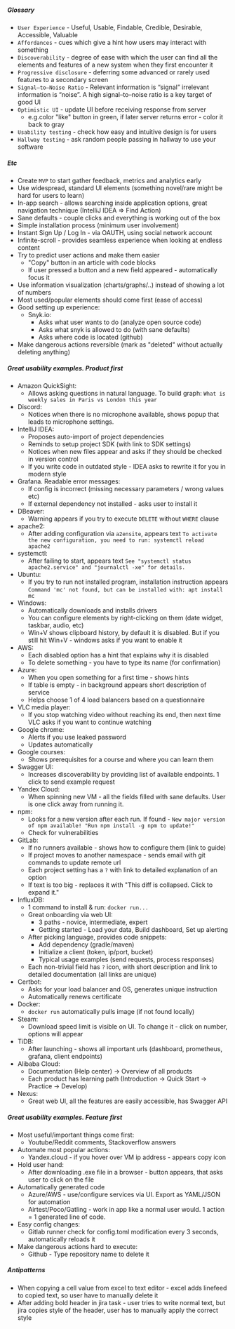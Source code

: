 
##### Glossary
* `User Experience` - Useful, Usable, Findable, Credible, Desirable, Accessible, Valuable
* `Affordances` - cues which give a hint how users may interact with something
* `Discoverability` - degree of ease with which the user can find all the elements and features of a new system when they first encounter it
* `Progressive disclosure` - deferring some advanced or rarely used features to a secondary screen
* `Signal–to–Noise Ratio` - Relevant information is “signal” irrelevant information is “noise”. A high signal–to–noise ratio is a key target of good UI
* `Optimistic UI` - update UI before receiving response from server 
    * e.g.color "like" button in green, if later server returns error - color it back to gray
* `Usability testing` - check how easy and intuitive design is for users
* `Hallway testing` - ask random people passing in hallway to use your software

##### Etc
* Create `MVP` to start gather feedback, metrics and analytics early
* Use widespread, standard UI elements (something novel/rare might be hard for users to learn)
* In-app search - allows searching inside application options, great navigation technique (IntelliJ IDEA => Find Action)
* Sane defaults - couple clicks and everything is working out of the box
* Simple installation process (minimum user involvement)
* Instant Sign Up / Log In - via OAUTH, using social network account
* Infinite-scroll - provides seamless experience when looking at endless content
* Try to predict user actions and make them easier
  * "Copy" button in an article with code blocks
  * If user pressed a button and a new field appeared - automatically focus it
* Use information visualization (charts/graphs/..) instead of showing a lot of numbers
* Most used/popular elements should come first (ease of access)
* Good setting up experience:
    * Snyk.io:
        * Asks what user wants to do (analyze open source code)
        * Asks what snyk is allowed to do (with sane defaults)
        * Asks where code is located (github)
* Make dangerous actions reversible (mark as "deleted" without actually deleting anything)
        
##### Great usability examples. Product first
* Amazon QuickSight:
    * Allows asking questions in natural language. To build graph: `What is weekly sales in Paris vs London this year`
* Discord:
    * Notices when there is no microphone available, shows popup that leads to microphone settings.
* IntelliJ IDEA:
    * Proposes auto-import of project dependencies
    * Reminds to setup project SDK (with link to SDK settings)
    * Notices when new files appear and asks if they should be checked in version control
    * If you write code in outdated style - IDEA asks to rewrite it for you in modern style
* Grafana. Readable error messages:
    * If config is incorrect (missing necessary parameters / wrong values etc)
    * If external dependency not installed - asks user to install it 
* DBeaver:
    * Warning appears if you try to execute `DELETE` without `WHERE` clause
* apache2:
    * After adding configuration via `a2ensite`, appears text `To activate the new configuration, you need to run: systemctl reload apache2`
* systemctl:
    * After failing to start, appears text `See "systemctl status apache2.service" and "journalctl -xe" for details.`
* Ubuntu:
    * If you try to run not installed program, installation instruction appears `Command 'mc' not found, but can be installed with: apt install mc`
* Windows:
    * Automatically downloads and installs drivers
    * You can configure elements by right-clicking on them (date widget, taskbar, audio, etc)
    * Win+V shows clipboard history, by default it is disabled. But if you still hit Win+V - windows asks if you want to enable it 
* AWS:
    * Each disabled option has a hint that explains why it is disabled
    * To delete something - you have to type its name (for confirmation)
* Azure:
    * When you open something for a first time - shows hints
    * If table is empty - in background appears short description of service
    * Helps choose 1 of 4 load balancers based on a questionnaire
* VLC media player:
    * If you stop watching video without reaching its end, then next time VLC asks if you want to continue watching
* Google chrome:
    * Alerts if you use leaked password
    * Updates automatically
* Google courses:
    * Shows prerequisites for a course and where you can learn them
* Swagger UI:
    * Increases discoverability by providing list of available endpoints. 1 click to send example request
* Yandex Cloud:
    * When spinning new VM - all the fields filled with sane defaults. User is one click away from running it.
* npm:
    * Looks for a new version after each run. If found - `New major version of npm available! "Run npm install -g npm to update!"`
    * Check for vulnerabilities
* GitLab:
    * If no runners available - shows how to configure them (link to guide)
    * If project moves to another namespace - sends email with git commands to update remote url
    * Each project setting has a `?` with link to detailed explanation of an option
    * If text is too big - replaces it with "This diff is collapsed. Click to expand it."
* InfluxDB:
    * 1 command to install & run: `docker run...`
    * Great onboarding via web UI:
        * 3 paths - novice, intermediate, expert
        * Getting started - Load your data, Build dashboard, Set up alerting
    * After picking language, provides code snippets:
        * Add dependency (gradle/maven)
        * Initialize a client (token, ip/port, bucket)
        * Typical usage examples (send requests, process responses)
    * Each non-trivial field has `?` icon, with short description and link to detailed documentation (all links are unique)
* Certbot:
    * Asks for your load balancer and OS, generates unique instruction
    * Automatically renews certificate
* Docker:
    * `docker run` automatically pulls image (if not found locally)
* Steam:
  * Download speed limit is visible on UI. To change it - click on number, options will appear
* TiDB: 
    * After launching - shows all important urls (dashboard, prometheus, grafana, client endpoints)
* Alibaba Cloud:
    * Documentation (Help center) -> Overview of all products
    * Each product has learning path (Introduction -> Quick Start -> Practice -> Develop)
* Nexus:
    * Great web UI, all the features are easily accessible, has Swagger API
    
##### Great usability examples. Feature first
* Most useful/important things come first:
    * Youtube/Reddit comments, Stackoverflow answers
* Automate most popular actions:
    * Yandex.cloud - if you hover over VM ip address - appears copy icon
* Hold user hand:
    * After downloading .exe file in a browser - button appears, that asks user to click on the file
* Automatically generated code
    * Azure/AWS - use/configure services via UI. Export as YAML/JSON for automation
    * Airtest/Poco/Gatling - work in app like a normal user would. 1 action = 1 generated line of code.
* Easy config changes:
    * Gitlab runner check for config.toml modification every 3 seconds, automatically reloads it
* Make dangerous actions hard to execute:
    * Github - Type repository name to delete it

##### Antipatterns
* When copying a cell value from excel to text editor - excel adds linefeed to copied text, so user have to manually delete it
* After adding bold header in jira task - user tries to write normal text, but jira copies style of the header, user has to manually apply the correct style
